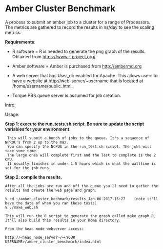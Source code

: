 # Amber Cluster Benchmark

A process to submit an amber job to a cluster for a range of Processors.  
The metrics are gathered to record the results in ns/day to see the scaling metrics. 

<strong>Requirements:</strong>  
   *   R software = R is needed to generate the png graph of the results. Obtained from https://www.r-project.org/ 
   
   *   Amber software = Amber is purchased from http://ambermd.org
   
   *   A web server that has User_dir enabled for Apache. 
       This allows users to have a website at http://web-server/~username that is located at /home/username/public_html. 
       
   *   Torque PBS queue server is assumed for job creation. 

Intro:



Usage: 

  <strong>Step 1:  execute the run_tests.sh script. Be sure to update the script variables for your environment.</strong>
  
     This will submit a bunch of jobs to the queue. It's a sequence of NPROC's from 2 up to the max. 
     You can specify the NCPUS in the run_test.sh script. The jobs will take some time. 
     The large ones will complete first and the last to complete is the 2 CPU. 
     It usually finishes in under 1.5 hours which is what the walltime is set for the job runs. 
     
<strong> Step 2:  compile the results. </strong>
 
    After all the jobs are run and off the queue you'll need to gather the results and create the web page and graph. 
    
    % cd ~/amber_cluster_bechmark/results_Jan-06-2017-15:27    (note it'll have the date of when you ran these tests)   
    % ./make_web.sh
    
    This will run the R script to generate the graph called make_graph.R. 
    It'll also build this results in your home directory. 
    
    From the head node webserver access: 
    
    http://<head_node_server>/~<YOUR USERNAME>/amber_cluster_benchmark/index.html
    
    
  
